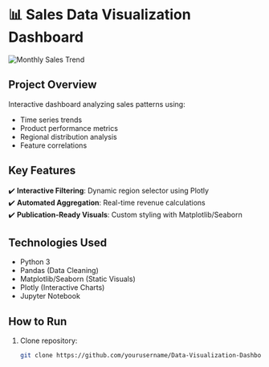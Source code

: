 # 📊 Sales Data Visualization Dashboard

![Monthly Sales Trend](images/monthly_trend.png)

## Project Overview
Interactive dashboard analyzing sales patterns using:
- Time series trends
- Product performance metrics
- Regional distribution analysis
- Feature correlations

## Key Features
✔️ **Interactive Filtering**: Dynamic region selector using Plotly  
✔️ **Automated Aggregation**: Real-time revenue calculations  
✔️ **Publication-Ready Visuals**: Custom styling with Matplotlib/Seaborn  

## Technologies Used
- Python 3
- Pandas (Data Cleaning)
- Matplotlib/Seaborn (Static Visuals)
- Plotly (Interactive Charts)
- Jupyter Notebook

## How to Run
1. Clone repository:
   ```bash
   git clone https://github.com/yourusername/Data-Visualization-Dashboard.git